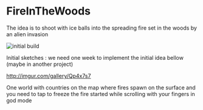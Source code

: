 # FireInTheWoods

The idea is to shoot with ice balls into the spreading fire set in the woods by an alien invasion

![initial build](https://scontent-fra3-1.xx.fbcdn.net/hphotos-xpf1/t31.0-8/10999587_10154112691389968_3484426130285577752_o.jpg)

Initial sketches : we need one week to implement the initial idea bellow (maybe in another project)

http://imgur.com/gallery/Qp4x7s7

One world with countries on the map where fires spawn on the surface and you need to tap to freeze the fire started while scrolling with your fingers in god mode
